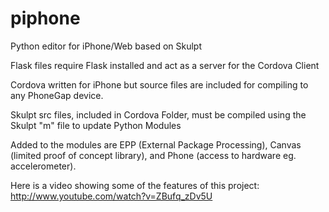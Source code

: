 piphone
=======

Python editor for iPhone/Web based on Skulpt

Flask files require Flask installed and act as a server for the Cordova Client

Cordova written for iPhone but source files are included for compiling to any PhoneGap device.

Skulpt src files, included in Cordova Folder, must be compiled using the Skulpt "m" file to update Python Modules

Added to the modules are EPP (External Package Processing), Canvas (limited proof of concept library), and Phone (access to hardware eg. accelerometer).

Here is a video showing some of the features of this project:
http://www.youtube.com/watch?v=ZBufq_zDv5U
